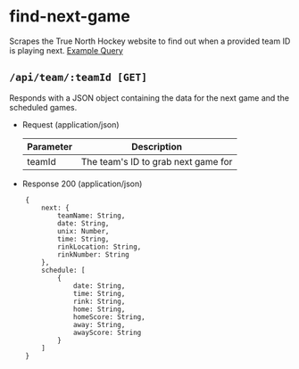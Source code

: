 # find-next-game

Scrapes the True North Hockey website to find out when a provided team ID is playing next.
[Example Query](https://tn-find-next-game.herokuapp.com/api/team/17947)

## `/api/team/:teamId [GET]`

Responds with a JSON object containing the data for the next game and the scheduled games.

+ Request (application/json)

    Parameter | Description
    --- | ---
    teamId | The team's ID to grab next game for


+ Response 200 (application/json)

```
    {
        next: {
            teamName: String,
            date: String,
            unix: Number,
            time: String,
            rinkLocation: String,
            rinkNumber: String
        },
        schedule: [
            {
                date: String,
                time: String,
                rink: String,
                home: String,
                homeScore: String,
                away: String,
                awayScore: String
            }
        ]
    }
```
